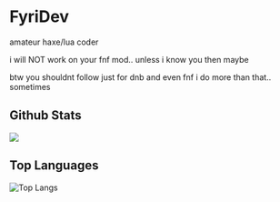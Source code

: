 # FyriDev

amateur haxe/lua coder

i will NOT work on your fnf mod.. unless i know you then maybe

btw you shouldnt follow just for dnb and even fnf i do more than that.. sometimes

## Github Stats
![](https://github-readme-stats.vercel.app/api?username=Fyrid19&show_icons=true&hide_border=true&rank_icon=github)

## Top Languages
![Top Langs](https://github-readme-stats.vercel.app/api/top-langs/?username=Fyrid19&theme=dark&size_weight=0.5&count_weight=0.5&layout=donut-vertical&hide_border=true)
